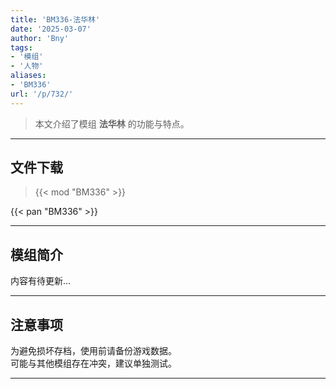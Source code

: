```yaml
---
title: 'BM336-法华林'
date: '2025-03-07'
author: 'Bny'
tags:
- '模组'
- '人物'
aliases:
- 'BM336'
url: '/p/732/'
---
```


> 本文介绍了模组 **法华林** 的功能与特点。

---

## 文件下载  

> {{< mod "BM336" >}}  

{{< pan "BM336" >}}  

---

## 模组简介

>  
内容有待更新...  

---

## 注意事项

>  
为避免损坏存档，使用前请备份游戏数据。  
可能与其他模组存在冲突，建议单独测试。  

---

